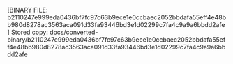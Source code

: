 [BINARY FILE: b2110247e999eda0436bf7fc97c63b9ece1e0ccbaec2052bbdafa55eff4e48bb980d8278ac3563aca091d33fa93446bd3e1d02299c7fa4c9a9a6bbdd2afe]
Stored copy: docs/converted-binary/b2110247e999eda0436bf7fc97c63b9ece1e0ccbaec2052bbdafa55eff4e48bb980d8278ac3563aca091d33fa93446bd3e1d02299c7fa4c9a9a6bbdd2afe
